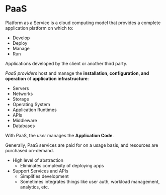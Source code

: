 # PaaS

Platform as a Service is a cloud computing model that provides a complete application platform on which to:

- Develop
- Deploy
- Manage
- Run

Applications developed by the client or another third party.

*PaaS providers* host and manage the **installation, configuration, and operation** of **application infrastructure**:

- Servers
- Networks
- Storage
- Operating System
- Application Runtimes
- APIs
- Middleware
- Databases

With PaaS, the *user* manages the **Application Code**.

Generally, PaaS services are paid for on a usage basis, and resources are purchased on-demand.

- High level of abstraction
  - Eliminates complexity of deploying apps
- Support Services and APIs
  - Simplifies development
  - Sometimes integrates things like user auth, workload management, analytics, etc.
